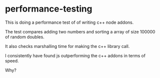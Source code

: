 # performance-testing

This is doing a performance test of of writing c++ node addons.

The test compares adding two numbers and sorting a array of size 100000 of 
random doubles.

It also checks marshalling time for making the c++ library call.

I consistently have found js outperforming the c++ addons in terms of speed.

Why?
